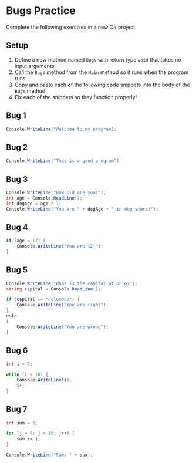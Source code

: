 # Bugs Practice
Complete the following exercises in a new C# project.

## Setup
1. Define a new method named `Bugs` with return type `void` that takes no input arguments
1. Call the `Bugs` method from the `Main` method so it runs when the program runs
1. Copy and paste each of the following code snippets into the body of the `Bugs` method
1. Fix each of the snippets so they function properly!

## Bug 1
```cs
Console.WriteLine("Welcome to my program);
```

## Bug 2
```cs
Console.WriteLine("This is a good program")
```

## Bug 3
```cs
Console.WriteLine("How old are you?");
int age = Console.ReadLine();
int dogAge = age * 7;
Console.WriteLine("You are " + dogAge + " in dog years!");
```

## Bug 4
```cs
if (age = 12) {
    Console.WriteLine("You are 12!");
}
```

## Bug 5
```cs
Console.WriteLine("What is the capital of Ohio?");
string capital = Console.ReadLine();

if (capital == "Columbus") {
    Console.WriteLine("You are right");
}
esle
{
    Console.WriteLine("You are wrong");
}
```

## Bug 6
```cs
int i = 0;

while (i < 10) {
    Console.WriteLine(i);
    i+;
}
```

## Bug 7
```cs
int sum = 0;

for (j = 0; j < 10; j++) {
    sum += j;
}

Console.WriteLine("Sum: " + sum);
```